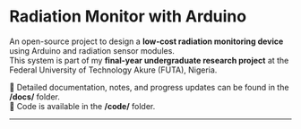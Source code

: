 # Radiation Monitor with Arduino  

An open-source project to design a **low-cost radiation monitoring device** using Arduino and radiation sensor modules.  
This system is part of my **final-year undergraduate research project** at the Federal University of Technology Akure (FUTA), Nigeria.  

📌 Detailed documentation, notes, and progress updates can be found in the **/docs/** folder.  
📌 Code is available in the **/code/** folder.  

---
